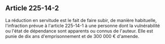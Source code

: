 Article 225-14-2
----
La réduction en servitude est le fait de faire subir, de manière habituelle,
l'infraction prévue à l'article 225-14-1 à une personne dont la vulnérabilité ou
l'état de dépendance sont apparents ou connus de l'auteur. Elle est punie de dix
ans d'emprisonnement et de 300 000 € d'amende.
